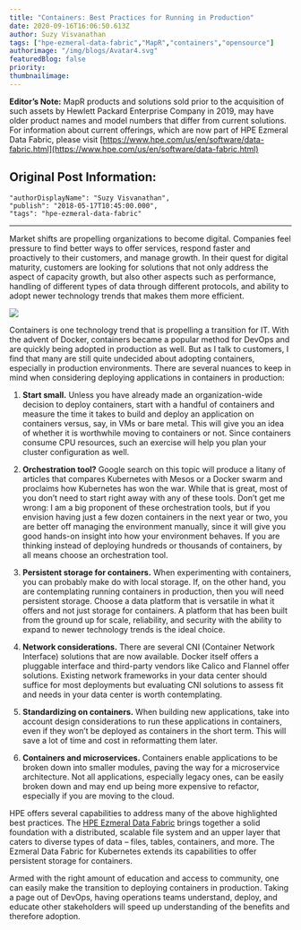 ```yaml
---
title: "Containers: Best Practices for Running in Production"
date: 2020-09-16T16:06:50.613Z
author: Suzy Visvanathan 
tags: ["hpe-ezmeral-data-fabric","MapR","containers","opensource"]
authorimage: "/img/blogs/Avatar4.svg"
featuredBlog: false
priority:
thumbnailimage:
---
```

**Editor’s Note:** MapR products and solutions sold prior to the acquisition of such assets by Hewlett Packard Enterprise Company in 2019, may have older product names and model numbers that differ from current solutions. For information about current offerings, which are now part of HPE Ezmeral Data Fabric, please visit [https://www.hpe.com/us/en/software/data-fabric.html](https://www.hpe.com/us/en/software/data-fabric.html)

## Original Post Information:
```
"authorDisplayName": "Suzy Visvanathan",
"publish": "2018-05-17T10:45:00.000",
"tags": "hpe-ezmeral-data-fabric"
```

---

Market shifts are propelling organizations to become digital. Companies feel pressure to find better ways to offer services, respond faster and proactively to their customers, and manage growth. In their quest for digital maturity, customers are looking for solutions that not only address the aspect of capacity growth, but also other aspects such as performance, handling of different types of data through different protocols, and ability to adopt newer technology trends that makes them more efficient.

![](https://hpe-developer-portal.s3.amazonaws.com/uploads/media/2020/9/containers-wide-1600290064568.png)

Containers is one technology trend that is propelling a transition for IT. With the advent of Docker, containers became a popular method for DevOps and are quickly being adopted in production as well. But as I talk to customers, I find that many are still quite undecided about adopting containers, especially in production environments. There are several nuances to keep in mind when considering deploying applications in containers in production:

1.  **Start small.**  Unless you have already made an organization-wide decision to deploy containers, start with a handful of containers and measure the time it takes to build and deploy an application on containers versus, say, in VMs or bare metal. This will give you an idea of whether it is worthwhile moving to containers or not. Since containers consume CPU resources, such an exercise will help you plan your cluster configuration as well.

2.  **Orchestration tool?** Google search on this topic will produce a litany of articles that compares Kubernetes with Mesos or a Docker swarm and proclaims how Kubernetes has won the war. While that is great, most of you don’t need to start right away with any of these tools. Don’t get me wrong: I am a big proponent of these orchestration tools, but if you envision having just a few dozen containers in the next year or two, you are better off managing the environment manually, since it will give you good hands-on insight into how your environment behaves. If you are thinking instead of deploying hundreds or thousands of containers, by all means choose an orchestration tool.

3.  **Persistent storage for containers.**  When experimenting with containers, you can probably make do with local storage. If, on the other hand, you are contemplating running containers in production, then you will need persistent storage. Choose a data platform that is versatile in what it offers and not just storage for containers. A platform that has been built from the ground up for scale, reliability, and security with the ability to expand to newer technology trends is the ideal choice.

4.  **Network considerations.**  There are several CNI (Container Network Interface) solutions that are now available. Docker itself offers a pluggable interface and third-party vendors like Calico and Flannel offer solutions. Existing network frameworks in your data center should suffice for most deployments but evaluating CNI solutions to assess fit and needs in your data center is worth contemplating.

5.  **Standardizing on containers.** When building new applications, take into account design considerations to run these applications in containers, even if they won’t be deployed as containers in the short term. This will save a lot of time and cost in reformatting them later.

6.  **Containers and microservices.** Containers enable applications to be broken down into smaller modules, paving the way for a microservice architecture. Not all applications, especially legacy ones, can be easily broken down and may end up being more expensive to refactor, especially if you are moving to the cloud.

HPE offers several capabilities to address many of the above highlighted best practices. The [HPE Ezmeral Data Fabric](https://www.hpe.com/us/en/software/data-fabric.html) brings together a solid foundation with a distributed, scalable file system and an upper layer that caters to diverse types of data – files, tables, containers, and more. The Ezmeral Data Fabric for Kubernetes extends its capabilities to offer persistent storage for containers.

Armed with the right amount of education and access to community, one can easily make the transition to deploying containers in production. Taking a page out of DevOps, having operations teams understand, deploy, and educate other stakeholders will speed up understanding of the benefits and therefore adoption.